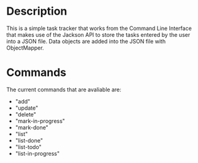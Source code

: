 # Description
This is a simple task tracker that works from the Command Line Interface that makes use of the Jackson API to store the tasks entered by the user into a JSON file. Data objects are added into the JSON file with ObjectMapper.

# Commands
The current commands that are avaliable are:

- "add"
- "update"
- "delete"
- "mark-in-progress"
- "mark-done"
- "list"
- "list-done"
- "list-todo"
- "list-in-progress"
